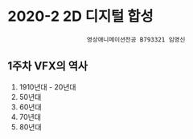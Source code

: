 2020-2 2D 디지털 합성
=============
                          영상애니메이션전공 B793321 임영신 
1주차 VFX의 역사 
-------------

1. 1910년대 - 20년대 
2. 50년대
3. 60년대
4. 70년대
5. 80년대 
